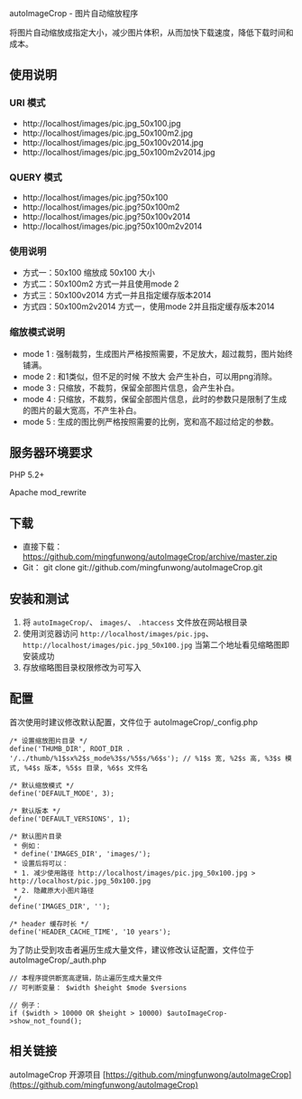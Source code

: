 autoImageCrop - 图片自动缩放程序

将图片自动缩放成指定大小，减少图片体积，从而加快下载速度，降低下载时间和成本。

## 使用说明
### URI 模式
- http://localhost/images/pic.jpg_50x100.jpg
- http://localhost/images/pic.jpg_50x100m2.jpg
- http://localhost/images/pic.jpg_50x100v2014.jpg
- http://localhost/images/pic.jpg_50x100m2v2014.jpg

### QUERY 模式
- http://localhost/images/pic.jpg?50x100
- http://localhost/images/pic.jpg?50x100m2
- http://localhost/images/pic.jpg?50x100v2014
- http://localhost/images/pic.jpg?50x100m2v2014

### 使用说明
- 方式一：50x100 缩放成 50x100 大小
- 方式二：50x100m2 方式一并且使用mode 2
- 方式三：50x100v2014 方式一并且指定缓存版本2014
- 方式四：50x100m2v2014 方式一，使用mode 2并且指定缓存版本2014

### 缩放模式说明
- mode 1 : 强制裁剪，生成图片严格按照需要，不足放大，超过裁剪，图片始终铺满。
- mode 2 : 和1类似，但不足的时候 不放大 会产生补白，可以用png消除。
- mode 3 : 只缩放，不裁剪，保留全部图片信息，会产生补白。
- mode 4 : 只缩放，不裁剪，保留全部图片信息，此时的参数只是限制了生成的图片的最大宽高，不产生补白。
- mode 5 : 生成的图比例严格按照需要的比例，宽和高不超过给定的参数。

## 服务器环境要求

PHP 5.2+

Apache mod_rewrite

## 下载
- 直接下载： https://github.com/mingfunwong/autoImageCrop/archive/master.zip
- Git： git clone git://github.com/mingfunwong/autoImageCrop.git

## 安装和测试
1. 将 `autoImageCrop/`、 `images/`、 `.htaccess` 文件放在网站根目录
2. 使用浏览器访问 `http://localhost/images/pic.jpg`、 `http://localhost/images/pic.jpg_50x100.jpg` 当第二个地址看见缩略图即安装成功
3. 存放缩略图目录权限修改为可写入

## 配置
首次使用时建议修改默认配置，文件位于 autoImageCrop/_config.php

	/* 设置缩放图片目录 */
	define('THUMB_DIR', ROOT_DIR . '/../thumb/%1$sx%2$s_mode%3$s/%5$s/%6$s'); // %1$s 宽, %2$s 高, %3$s 模式, %4$s 版本, %5$s 目录, %6$s 文件名

	/* 默认缩放模式 */
	define('DEFAULT_MODE', 3);

	/* 默认版本 */
	define('DEFAULT_VERSIONS', 1);

	/* 默认图片目录
	 * 例如：
	 * define('IMAGES_DIR', 'images/');
	 * 设置后将可以：
	 * 1. 减少使用路径 http://localhost/images/pic.jpg_50x100.jpg > http://localhost/pic.jpg_50x100.jpg
	 * 2. 隐藏原大小图片路径
	 */
	define('IMAGES_DIR', '');

	/* header 缓存时长 */
	define('HEADER_CACHE_TIME', '10 years');


为了防止受到攻击者遍历生成大量文件，建议修改认证配置，文件位于 autoImageCrop/_auth.php

	// 本程序提供断宽高逻辑，防止遍历生成大量文件
	// 可判断变量： $width $height $mode $versions
	
	// 例子：
	if ($width > 10000 OR $height > 10000) $autoImageCrop->show_not_found();

## 相关链接
autoImageCrop 开源项目 [https://github.com/mingfunwong/autoImageCrop](https://github.com/mingfunwong/autoImageCrop)
